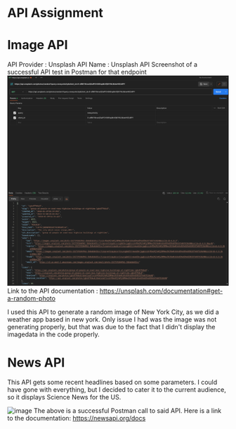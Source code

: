 # API Assignment
# Image API
API Provider : Unsplash
API Name : Unsplash API
Screenshot of a successful API test in Postman for that endpoint
![Alt text](image.png)
Link to the API documentation : https://unsplash.com/documentation#get-a-random-photo

I used this API to generate a random image of New York City, as we did a weather app based in new york.  Only issue I had was the image was not generating properly, but that was due to the fact that I didn't display the imagedata in the code properly.
# News API
This API gets some recent headlines based on some parameters. I could have gone with everything, but I decided to cater it to the current audience, so it displays Science News for the US.

![image](https://github.com/wy33/Web_Dev_Assignment5/assets/24551155/3fd1372f-8e2f-4439-9bcc-f3c4d2d24edd)
The above is a successful Postman call to said API. Here is a link to the documentation: https://newsapi.org/docs
